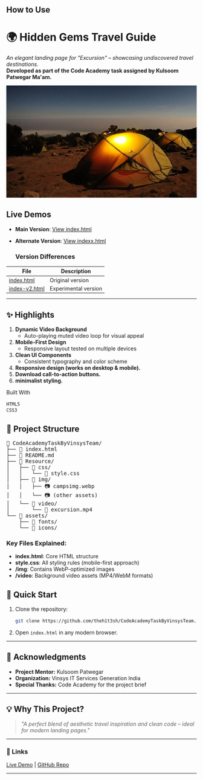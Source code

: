 ## How to Use 

# **🌍 Hidden Gems Travel Guide**  
*An elegant landing page for "Excursion" – showcasing undiscovered travel destinations.*  
**Developed as part of the Code Academy task assigned by Kulsoom Patwegar Ma'am.**  

![Preview](./Resource/img/campsimg.webp)  

## Live Demos
- **Main Version**: [View index.html](https://theh1t3sh.github.io/CodeAcademyTaskByVinsysTeam/Web-Missions/Excursion-App/index.html)
- **Alternate Version**: [View indexx.html](https://theh1t3sh.github.io/CodeAcademyTaskByVinsysTeam/Web-Missions/Excursion-App/index-v2.html)

  ### Version Differences
| File | Description |
|------|-------------|
| [index.html]() | Original  version |
| [index-v2.html]() | Experimental version |

---
## **✨ Highlights** 

1. **Dynamic Video Background**  
   - Auto-playing muted video loop for visual appeal
2. **Mobile-First Design**  
   - Responsive layout tested on multiple devices
3. **Clean UI Components**  
   - Consistent typography and color scheme
4. **Responsive design (works on desktop & mobile).**
5. **Download call-to-action buttons.**
6. **minimalist styling.**

Built With

    HTML5
    CSS3
## 📂 Project Structure
<pre>
📂 CodeAcademyTaskByVinsysTeam/
├── 📄 index.html
├── 📄 README.md
├── 📁 Resource/
│   ├── 📁 css/
│   │   └── 📄 style.css
│   ├── 📁 img/
│   │   ├── 📷 campsimg.webp
│   │   └── 📷 (other assets)
│   └── 📁 video/
│       └── 🎥 excursion.mp4
└── 📁 assets/
    ├── 📁 fonts/
    └── 📁 icons/
</pre>
### Key Files Explained:
- **index.html**: Core HTML structure
- **style.css**: All styling rules (mobile-first approach)
- **/img**: Contains WebP-optimized images
- **/video**: Background video assets (MP4/WebM formats)

## **🚀 Quick Start**  
1. Clone the repository:  
   ```bash  
   git clone https://github.com/theh1t3sh/CodeAcademyTaskByVinsysTeam.git  
   ```  
2. Open `index.html` in any modern browser.  

---

## **🙏 Acknowledgments**  
- **Project Mentor:** Kulsoom Patwegar 
- **Organization:**
  Vinsys IT Services
  Generation India
- **Special Thanks:** Code Academy for the project brief  

---

## **💡 Why This Project?**  
> *"A perfect blend of aesthetic travel inspiration and clean code – ideal for modern landing pages."*  

---

### **📌 Links**  
[Live Demo](https://theh1t3sh.github.io/CodeAcademyTaskByVinsysTeam/) | [GitHub Repo](https://github.com/theh1t3sh/CodeAcademyTaskByVinsysTeam)  

---

